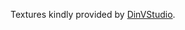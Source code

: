 Textures kindly provided by [DinVStudio](https://dinvstudio.itch.io/dynamic-space-background-lite-free).

